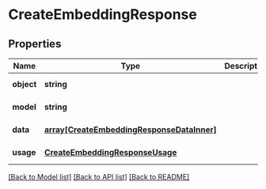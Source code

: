# CreateEmbeddingResponse

## Properties
Name | Type | Description | Notes
------------ | ------------- | ------------- | -------------
**object** | **string** |  | [default to null]
**model** | **string** |  | [default to null]
**data** | [**array[CreateEmbeddingResponseDataInner]**](CreateEmbeddingResponseDataInner.md) |  | [default to null]
**usage** | [**CreateEmbeddingResponseUsage**](CreateEmbeddingResponseUsage.md) |  | [default to null]

[[Back to Model list]](../README.md#documentation-for-models) [[Back to API list]](../README.md#documentation-for-api-endpoints) [[Back to README]](../README.md)


